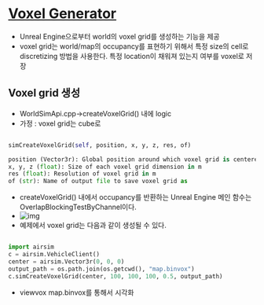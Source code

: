 # [Voxel Generator](https://microsoft.github.io/AirSim/voxel_grid/)

* Unreal Engine으로부터 world의 voxel grid를 생성하는 기능을 제공
* voxel grid는 world/map의 occupancy를 표현하기 위해서 특정 size의 cell로 discretizing 방법을 사용한다. 특정 location이 채워져 있는지 여부를 voxel로 저장

## Voxel grid 생성

* WorldSimApi.cpp->createVoxelGrid() 내에 logic
* 가정 : voxel grid는 cube로

```python

simCreateVoxelGrid(self, position, x, y, z, res, of)

position (Vector3r): Global position around which voxel grid is centered in m
x, y, z (float): Size of each voxel grid dimension in m
res (float): Resolution of voxel grid in m
of (str): Name of output file to save voxel grid as
```

* createVoxelGrid() 내에서 occupancy를 반환하는 Unreal Engine 메인 함수는 OverlapBlockingTestByChannel이다.
* ![img](https://microsoft.github.io/AirSim/images/octomap.png)
* 예제에서 voxel grid는 다음과 같이 생성될 수 있다.


```python

import airsim
c = airsim.VehicleClient()
center = airsim.Vector3r(0, 0, 0)
output_path = os.path.join(os.getcwd(), "map.binvox")
c.simCreateVoxelGrid(center, 100, 100, 100, 0.5, output_path)
```

* viewvox map.binvox를 통해서 시각화
